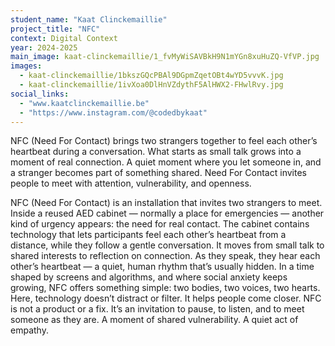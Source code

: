 ```yaml
---
student_name: "Kaat Clinckemaillie"
project_title: "NFC"
context: Digital Context
year: 2024-2025
main_image: kaat-clinckemaillie/1_fvMyWiSAVBkH9N1mYGn8xuHuZQ-VfVP.jpg
images:
  - kaat-clinckemaillie/1bkszGQcPBAl9DGpmZqetOBt4wYD5vvvK.jpg
  - kaat-clinckemaillie/1ivXoa0DlHnVZdythF5AlHWX2-FHwlRvy.jpg
social_links:
  - "www.kaatclinckemaillie.be"
  - "https://www.instagram.com/@codedbykaat"
---
```

NFC (Need For Contact) brings two strangers together to feel each other’s heartbeat during a conversation. What starts as small talk grows into a moment of real connection. A quiet moment where you let someone in, and a stranger becomes part of something shared.
Need For Contact invites people to meet with attention, vulnerability, and openness.

NFC (Need For Contact) is an installation that invites two strangers to meet.
Inside a reused AED cabinet — normally a place for emergencies — another kind of urgency appears: the need for real contact.
The cabinet contains technology that lets participants feel each other’s heartbeat from a distance, while they follow a gentle conversation. It moves from small talk to shared interests to reflection on connection. As they speak, they hear each other’s heartbeat — a quiet, human rhythm that’s usually hidden.
In a time shaped by screens and algorithms, and where social anxiety keeps growing, NFC offers something simple: two bodies, two voices, two hearts.
Here, technology doesn’t distract or filter. It helps people come closer. NFC is not a product or a fix. It’s an invitation to pause, to listen, and to meet someone as they are.
A moment of shared vulnerability. A quiet act of empathy.
